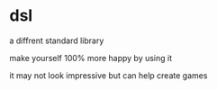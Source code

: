 # dsl
a diffrent standard library

make yourself 100% more happy by using it


it may not look impressive but can help create games

